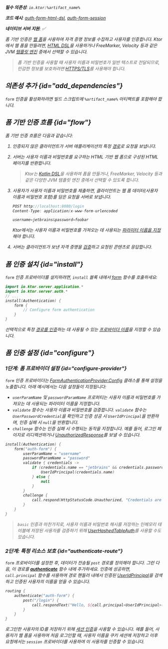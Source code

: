 [//]: # (title: Ktor 서버의 폼 기반 인증)

<show-structure for="chapter" depth="2"/>

<var name="artifact_name" value="ktor-server-auth"/>

<tldr>
<p>
<b>필수 의존성</b>: <code>io.ktor:%artifact_name%</code>
</p>
<p>
<b>코드 예시</b>:
<a href="https://github.com/ktorio/ktor-documentation/tree/%ktor_version%/codeSnippets/snippets/auth-form-html-dsl">auth-form-html-dsl</a>,
<a href="https://github.com/ktorio/ktor-documentation/tree/%ktor_version%/codeSnippets/snippets/auth-form-session">auth-form-session</a>
</p>
<p>
    <b><Links href="/ktor/server-native" summary="Ktor는 Kotlin/Native를 지원하며 추가 런타임이나 가상 머신 없이 서버를 실행할 수 있게 해줍니다.">네이티브 서버</Links> 지원</b>: ✅
</p>
</tldr>

폼 기반 인증은 [웹 폼](https://developer.mozilla.org/en-US/docs/Learn/Forms)을 사용하여 자격 증명 정보를 수집하고 사용자를 인증합니다.
Ktor에서 웹 폼을 만들려면, [HTML DSL](server-html-dsl.md#html_response)을 사용하거나 FreeMarker, Velocity 등과 같은 JVM [템플릿 엔진](server-templating.md) 중에서 선택할 수 있습니다.

> 폼 기반 인증을 사용할 때 사용자 이름과 비밀번호가 일반 텍스트로 전달되므로, 민감한 정보를 보호하려면 [HTTPS/TLS](server-ssl.md)를 사용해야 합니다.

## 의존성 추가 {id="add_dependencies"}
`form` 인증을 활성화하려면 빌드 스크립트에 `%artifact_name%` 아티팩트를 포함해야 합니다.

<Tabs group="languages">
    <TabItem title="Gradle (Kotlin)" group-key="kotlin">
        <code-block lang="Kotlin" code="            implementation(&quot;io.ktor:%artifact_name%:$ktor_version&quot;)"/>
    </TabItem>
    <TabItem title="Gradle (Groovy)" group-key="groovy">
        <code-block lang="Groovy" code="            implementation &quot;io.ktor:%artifact_name%:$ktor_version&quot;"/>
    </TabItem>
    <TabItem title="Maven" group-key="maven">
        <code-block lang="XML" code="            &lt;dependency&gt;&#10;                &lt;groupId&gt;io.ktor&lt;/groupId&gt;&#10;                &lt;artifactId&gt;%artifact_name%-jvm&lt;/artifactId&gt;&#10;                &lt;version&gt;${ktor_version}&lt;/version&gt;&#10;            &lt;/dependency&gt;"/>
    </TabItem>
</Tabs>

## 폼 기반 인증 흐름 {id="flow"}

폼 기반 인증 흐름은 다음과 같습니다:

1.  인증되지 않은 클라이언트가 서버 애플리케이션의 특정 [경로](server-routing.md)로 요청을 보냅니다.
2.  서버는 사용자 이름과 비밀번호를 요구하는 HTML 기반 웹 폼으로 구성된 HTML 페이지를 반환합니다.
    > Ktor는 [Kotlin DSL](server-html-dsl.md)을 사용하여 폼을 만들거나, FreeMarker, Velocity 등과 같은 다양한 JVM 템플릿 엔진 중에서 선택할 수 있도록 합니다.
3.  사용자가 사용자 이름과 비밀번호를 제출하면, 클라이언트는 웹 폼 데이터(사용자 이름과 비밀번호 포함)를 담은 요청을 서버로 보냅니다.

    ```kotlin
    POST http://localhost:8080/login
    Content-Type: application/x-www-form-urlencoded

    username=jetbrains&password=foobar

    ```

    Ktor에서는 사용자 이름과 비밀번호를 가져오는 데 사용되는 [파라미터 이름을 지정](#configure-provider)해야 합니다.

4.  서버는 클라이언트가 보낸 자격 증명을 [검증](#configure-provider)하고 요청된 콘텐츠로 응답합니다.

## 폼 인증 설치 {id="install"}
`form` 인증 프로바이더를 설치하려면, `install` 블록 내에서 [form](https://api.ktor.io/ktor-server/ktor-server-plugins/ktor-server-auth/io.ktor.server.auth/form.html) 함수를 호출하세요:

```kotlin
import io.ktor.server.application.*
import io.ktor.server.auth.*
// ...
install(Authentication) {
    form {
        // Configure form authentication
    }
}
```

선택적으로 특정 [경로를 인증](#authenticate-route)하는 데 사용될 수 있는 [프로바이더 이름](server-auth.md#provider-name)을 지정할 수 있습니다.

## 폼 인증 설정 {id="configure"}

### 1단계: 폼 프로바이더 설정 {id="configure-provider"}
`form` 인증 프로바이더는 [FormAuthenticationProvider.Config](https://api.ktor.io/ktor-server/ktor-server-plugins/ktor-server-auth/io.ktor.server.auth/-form-authentication-provider/-config/index.html) 클래스를 통해 설정을 노출합니다. 아래 예시에서는 다음 설정들이 지정됩니다:
*   `userParamName` 및 `passwordParamName` 프로퍼티는 사용자 이름과 비밀번호를 가져오는 데 사용되는 파라미터 이름을 지정합니다.
*   `validate` 함수는 사용자 이름과 비밀번호를 검증합니다.
    `validate` 함수는 `UserPasswordCredential`을 확인하고 인증 성공 시 `UserIdPrincipal`을 반환하며, 인증 실패 시 `null`을 반환합니다.
*   `challenge` 함수는 인증 실패 시 수행되는 동작을 지정합니다. 예를 들어, 로그인 페이지로 리디렉션하거나 [UnauthorizedResponse](https://api.ktor.io/ktor-server/ktor-server-plugins/ktor-server-auth/io.ktor.server.auth/-unauthorized-response/index.html)를 보낼 수 있습니다.

```kotlin
install(Authentication) {
    form("auth-form") {
        userParamName = "username"
        passwordParamName = "password"
        validate { credentials ->
            if (credentials.name == "jetbrains" && credentials.password == "foobar") {
                UserIdPrincipal(credentials.name)
            } else {
                null
            }
        }
        challenge {
            call.respond(HttpStatusCode.Unauthorized, "Credentials are not valid")
        }
    }
}
```

> `basic` 인증과 마찬가지로, 사용자 이름과 비밀번호 해시를 저장하는 인메모리 테이블에 저장된 사용자를 검증하기 위해 [UserHashedTableAuth](server-basic-auth.md#validate-user-hash)를 사용할 수도 있습니다.

### 2단계: 특정 리소스 보호 {id="authenticate-route"}

`form` 프로바이더를 설정한 후, 데이터가 전송될 `post` 경로를 정의해야 합니다.
그런 다음, 이 경로를 **[authenticate](server-auth.md#authenticate-route)** 함수 내에 추가하세요.
인증에 성공하면, `call.principal` 함수를 사용하여 경로 핸들러 내에서 인증된 [UserIdPrincipal](https://api.ktor.io/ktor-server/ktor-server-plugins/ktor-server-auth/io.ktor.server.auth/-user-id-principal/index.html)을 검색하고 인증된 사용자의 이름을 얻을 수 있습니다.

```kotlin
routing {
    authenticate("auth-form") {
        post("/login") {
            call.respondText("Hello, ${call.principal<UserIdPrincipal>()?.name}!")
        }
    }
}
```

로그인한 사용자의 ID를 저장하기 위해 [세션 인증](server-session-auth.md)을 사용할 수 있습니다.
예를 들어, 사용자가 웹 폼을 사용하여 처음 로그인할 때, 사용자 이름을 쿠키 세션에 저장하고 이후 요청에서는 `session` 프로바이더를 사용하여 이 사용자를 인증할 수 있습니다.